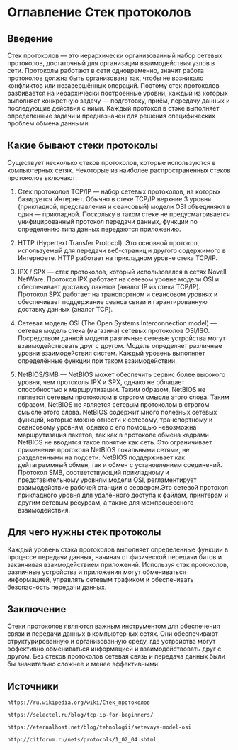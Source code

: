 ﻿# Оглавление Стек протоколов

## Введение

Стек протоколов — это иерархически организованный набор сетевых протоколов, достаточный для организации взаимодействия узлов в сети.
Протоколы работают в сети одновременно, значит работа протоколов должна быть организована так, чтобы не возникало конфликтов или незавершённых операций.
Поэтому стек протоколов разбивается на иерархически построенные уровни, каждый из которых выполняет конкретную задачу — подготовку, приём, передачу данных и последующие действия с ними.
Каждый протокол в стэке выполняет определенные задачи и предназначен для решения специфических проблем обмена данными.

## Какие бывают стеки протоколы

Существует несколько стеков протоколов, которые используются в компьютерных сетях. Некоторые из наиболее распространенных стеков протоколов включают:

1. Стек протоколов TCP/IP — набор сетевых протоколов, на которых базируется Интернет. 
Обычно в стеке TCP/IP верхние 3 уровня (прикладной, представления и сеансовый) модели OSI объединяют в один — прикладной.
Поскольку в таком стеке не предусматривается унифицированный протокол передачи данных, функции по определению типа данных передаются приложению.

2. HTTP (Hypertext Transfer Protocol): Это основной протокол, используемый для передачи веб-страниц и другого содержимого в Интернфете. HTTP работает на прикладном уровне стека TCP/IP.

3. IPX / SPX — cтек протоколов, который использовался в сетях Novell NetWare.
Протокол IPX работает на сетевом уровне модели OSI и обеспечивает доставку пакетов (аналог IP из стека TCP/IP).
Протокол SPX работает на транспортном и сеансовом уровнях и обеспечивает поддержание сеанса связи и гарантированную доставку данных (аналог TCP).

3. Сетевая модель OSI (The Open Systems Interconnection model) — сетевая модель стека (магазина) сетевых протоколов OSI/ISO. Посредством данной модели различные сетевые устройства могут взаимодействовать друг с другом.
Модель определяет различные уровни взаимодействия систем. Каждый уровень выполняет определённые функции при таком взаимодействии.

4. NetBIOS/SMB — NetBIOS может обеспечить сервис более высокого уровня, чем протоколы IPX и SPX, однако не обладает способностью к маршрутизации. Таким образом, NetBIOS не является сетевым протоколом в строгом смысле этого слова.
Таким образом, NetBIOS не является сетевым протоколом в строгом смысле этого слова.
NetBIOS содержит много полезных сетевых функций, которые можно отнести к сетевому, транспортному и сеансовому уровням, однако с его помощью невозможна маршрутизация пакетов, так как в протоколе обмена кадрами NetBIOS не вводится такое понятие как сеть.
Это ограничивает применение протокола NetBIOS локальными сетями, не разделенными на подсети. NetBIOS поддерживает как дейтаграммный обмен, так и обмен с установлением соединений.
Протокол SMB, соответствующий прикладному и представительному уровням модели OSI, регламентирует взаимодействие рабочей станции с сервером.Это сетевой протокол прикладного уровня для удалённого доступа к файлам, принтерам и другим сетевым ресурсам, а также для межпроцессного взаимодействия.


## Для чего нужны стек протоколы

Каждый уровень стэка протоколов выполняет определенные функции в процессе передачи данных, начиная от физической передачи битов и заканчивая взаимодействием приложений.
Используя стэк протоколов, различные устройства и приложения могут обмениваться информацией, управлять сетевым трафиком и обеспечивать безопасность передачи данных.


## Заключение

Стеки протоколов являются важным инструментом для обеспечения связи и передачи данных в компьютерных сетях. Они обеспечивают структурированную и организованную среду, где устройства могут эффективно обмениваться информацией и взаимодействовать друг с другом.
Без стеков протоколов сетевая связь и передача данных были бы значительно сложнее и менее эффективными.

## Источники

	https://ru.wikipedia.org/wiki/Стек_протоколов

	https://selectel.ru/blog/tcp-ip-for-beginners/

	https://eternalhost.net/blog/tehnologii/setevaya-model-osi

	http://citforum.ru/nets/protocols/1_02_04.shtml
